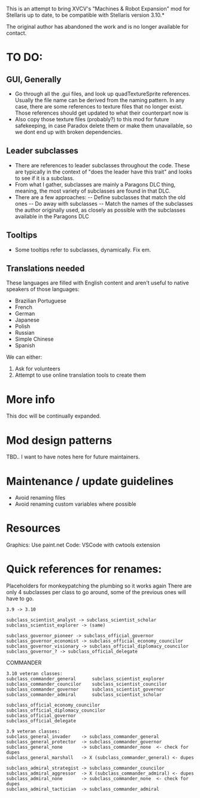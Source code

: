 This is an attempt to bring XVCV's "Machines & Robot Expansion" mod for Stellaris up to date, to be compatible with Stellaris version 3.10.*

The original author has abandoned the work and is no longer available for contact.

# TO DO:

## GUI, Generally

- Go through all the .gui files, and look up quadTextureSprite references. Usually the file name can be derived from the naming pattern. In any case, there are some references to texture files that no longer exist. Those references should get updated to what their counterpart now is
- Also copy those texture files (probably?) to this mod for future safekeeping, in case Paradox delete them or make them unavailable, so we dont end up with broken dependencies.

## Leader subclasses

- There are references to leader subclasses throughout the code. These are typically in the context of "does the leader have this trait" and looks to see if it is a subclass.
- From what I gather, subclasses are mainly a Paragons DLC thing, meaning, the most variety of subclasses are found in that DLC.
- There are a few approaches:
-- Define subclasses that match the old ones
-- Do away with subclasses
-- Match the names of the subclasses the author originally used, as closely as possible with the subclasses available in the Paragons DLC

## Tooltips

- Some tooltips refer to subclasses, dynamically. Fix em.

## Translations needed

These languages are filled with English content and aren't useful to native speakers of those languages:

- Brazilian Portuguese
- French
- German
- Japanese
- Polish
- Russian
- Simple Chinese
- Spanish

We can either:

1. Ask for volunteers
2. Attempt to use online translation tools to create them

# More info

This doc will be continually expanded.

# Mod design patterns

TBD.. I want to have notes here for future maintainers.

# Maintenance / update guidelines

- Avoid renaming files
- Avoid renaming custom variables where possible

# Resources

Graphics: Use paint.net
Code: VSCode with cwtools extension

# Quick references for renames:

Placeholders for monkeypatching the plumbing so it works again
There are only 4 subclasses per class to go around, some of the previous ones
will have to go. 

    3.9 -> 3.10
    
    subclass_scientist_analyst -> subclass_scientist_scholar
    subclass_scientist_explorer -> (same)
    
    subclass_governor_pioneer -> subclass_official_governor
    subclass_governor_economist -> subclass_official_economy_councilor
    subclass_governor_visionary -> subclass_official_diplomacy_councilor
    subclass_governor_? -> subclass_official_delegate

COMMANDER

    3.10 veteran classes:
    subclass_commander_general      subclass_scientist_explorer
    subclass_commander_councilor    subclass_scientist_councilor
    subclass_commander_governor     subclass_scientist_governor
    subclass_commander_admiral      subclass_scientist_scholar
    
    subclass_official_economy_councilor
    subclass_official_diplomacy_councilor
    subclass_official_governor
    subclass_official_delegate
    
    3.9 veteran classes:
    subclass_general_invader    -> subclass_commander_general
    subclass_general_protector  -> subclass_commander_governor
    subclass_general_none       -> subclass_commander_none  <- check for dupes
    subclass_general_marshall   -> X (subclass_commander_general) <- dupes
    
    subclass_admiral_strategist -> subclass_commander_councilor
    subclass_admiral_aggressor  -> X (subclass_commander_admiral) <- dupes
    subclass_admiral_none       -> subclass_commander_none  <- check for dupes
    subclass_admiral_tactician  -> subclass_commander_admiral
